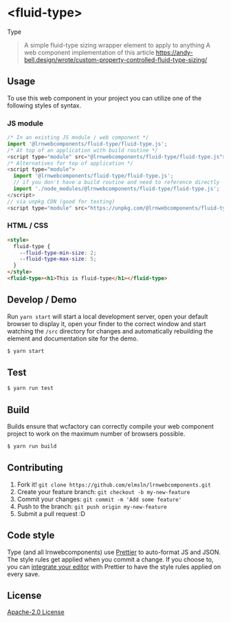 # &lt;fluid-type&gt;

Type
> A simple fluid-type sizing wrapper element to apply to anything
> A web component implementation of this article https://andy-bell.design/wrote/custom-property-controlled-fluid-type-sizing/

## Usage
To use this web component in your project you can utilize one of the following styles of syntax.

### JS module
```js
/* In an existing JS module / web component */
import '@lrnwebcomponents/fluid-type/fluid-type.js';
/* At top of an application with build routine */
<script type="module" src="@lrnwebcomponents/fluid-type/fluid-type.js"></script>
/* Alternatives for top of application */
<script type="module">
  import '@lrnwebcomponents/fluid-type/fluid-type.js';
  // if you don't have a build routine and need to reference directly
  import './node_modules/@lrnwebcomponents/fluid-type/fluid-type.js';
</script>
// via unpkg CDN (good for testing)
<script type="module" src="https://unpkg.com/@lrnwebcomponents/fluid-type/fluid-type.js"></script>
```
### HTML / CSS
```html
<style>
  fluid-type {
    --fluid-type-min-size: 2;
    --fluid-type-max-size: 5;
  }  
</style>
<fluid-type><h1>This is fluid-type</h1></fluid-type>
```

## Develop / Demo
Run `yarn start` will start a local development server, open your default browser to display it, open your finder to the correct window and start watching the `/src` directory for changes and automatically rebuilding the element and documentation site for the demo.
```bash
$ yarn start
```

## Test

```bash
$ yarn run test
```

## Build
Builds ensure that wcfactory can correctly compile your web component project to
work on the maximum number of browsers possible.
```bash
$ yarn run build
```

## Contributing

1. Fork it! `git clone https://github.com/elmsln/lrnwebcomponents.git`
2. Create your feature branch: `git checkout -b my-new-feature`
3. Commit your changes: `git commit -m 'Add some feature'`
4. Push to the branch: `git push origin my-new-feature`
5. Submit a pull request :D

## Code style

Type (and all lrnwebcomponents) use [Prettier][prettier] to auto-format JS and JSON.  The style rules get applied when you commit a change.  If you choose to, you can [integrate your editor][prettier-ed] with Prettier to have the style rules applied on every save.

[prettier]: https://github.com/prettier/prettier/
[prettier-ed]: https://github.com/prettier/prettier/#editor-integration
[polyserve]: https://github.com/Polymer/polyserve
[web-component-tester]: https://github.com/Polymer/web-component-tester

## License
[Apache-2.0 License](http://opensource.org/licenses/Apache-2.0)